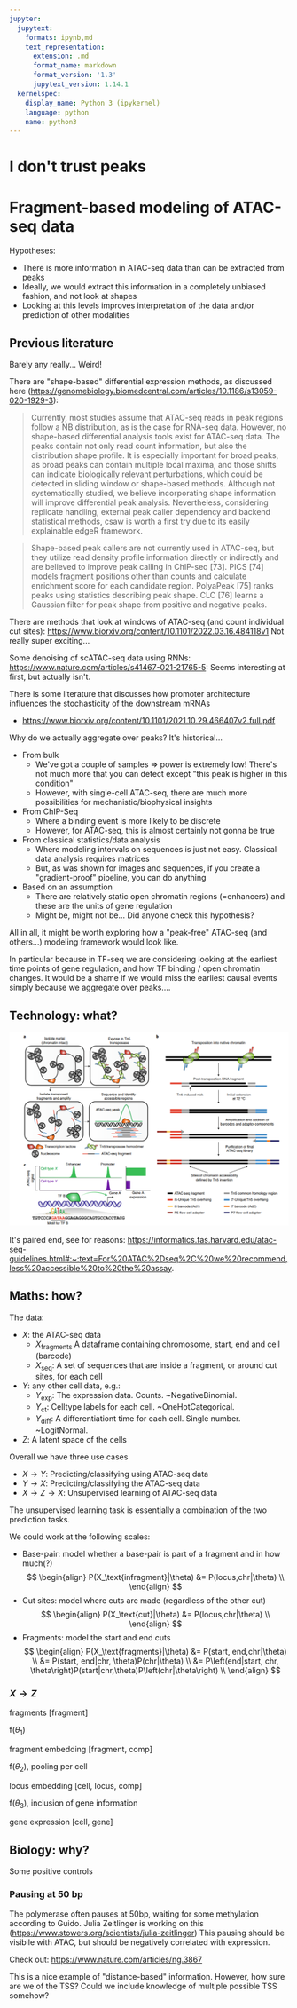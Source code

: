 ```yaml
---
jupyter:
  jupytext:
    formats: ipynb,md
    text_representation:
      extension: .md
      format_name: markdown
      format_version: '1.3'
      jupytext_version: 1.14.1
  kernelspec:
    display_name: Python 3 (ipykernel)
    language: python
    name: python3
---
```


# I don't trust peaks
# Fragment-based modeling of ATAC-seq data


Hypotheses:
- There is more information in ATAC-seq data than can be extracted from peaks
- Ideally, we would extract this information in a completely unbiased fashion, and not look at shapes
- Looking at this levels improves interpretation of the data and/or prediction of other modalities


## Previous literature


Barely any really... Weird!


There are "shape-based" differential expression methods, as discussed here (https://genomebiology.biomedcentral.com/articles/10.1186/s13059-020-1929-3):

> Currently, most studies assume that ATAC-seq reads in peak regions follow a NB distribution, as is the case for RNA-seq data. However, no shape-based differential analysis tools exist for ATAC-seq data. The peaks contain not only read count information, but also the distribution shape profile. It is especially important for broad peaks, as broad peaks can contain multiple local maxima, and those shifts can indicate biologically relevant perturbations, which could be detected in sliding window or shape-based methods. Although not systematically studied, we believe incorporating shape information will improve differential peak analysis. Nevertheless, considering replicate handling, external peak caller dependency and backend statistical methods, csaw is worth a first try due to its easily explainable edgeR framework.

> Shape-based peak callers are not currently used in ATAC-seq, but they utilize read density profile information directly or indirectly and are believed to improve peak calling in ChIP-seq [73]. PICS [74] models fragment positions other than counts and calculate enrichment score for each candidate region. PolyaPeak [75] ranks peaks using statistics describing peak shape. CLC [76] learns a Gaussian filter for peak shape from positive and negative peaks.


There are methods that look at windows of ATAC-seq (and count individual cut sites): https://www.biorxiv.org/content/10.1101/2022.03.16.484118v1 Not really super exciting...


Some denoising of scATAC-seq data using RNNs: https://www.nature.com/articles/s41467-021-21765-5: Seems interesting at first, but actually isn't.


There is some literature that discusses how promoter architecture influences the stochasticity of the downstream mRNAs
- https://www.biorxiv.org/content/10.1101/2021.10.29.466407v2.full.pdf


Why do we actually aggregate over peaks? It's historical...
- From bulk
  - We've got a couple of samples => power is extremely low! There's not much more that you can detect except "this peak is higher in this condition"
  - However, with single-cell ATAC-seq, there are much more possibilities for mechanistic/biophysical insights
- From ChIP-Seq
  - Where a binding event is more likely to be discrete
  - However, for ATAC-seq, this is almost certainly not gonna be true
- From classical statistics/data analysis
  - Where modeling intervals on sequences is just not easy. Classical data analysis requires matrices
  - But, as was shown for images and sequences, if you create a "gradient-proof" pipeline, you can do anything
- Based on an assumption
  - There are relatively static open chromatin regions (=enhancers) and these are the units of gene regulation
  - Might be, might not be... Did anyone check this hypothesis?



All in all, it might be worth exploring how a "peak-free" ATAC-seq (and others...) modeling framework would look like.

In particular because in TF-seq we are considering looking at the earliest time points of gene regulation, and how TF binding / open chromatin changes. It would be a shame if we would miss the earliest causal events simply because we aggregate over peaks....


## Technology: what?
![image.png](atac_seq.png)


It's paired end, see for reasons: https://informatics.fas.harvard.edu/atac-seq-guidelines.html#:~:text=For%20ATAC%2Dseq%2C%20we%20recommend,less%20accessible%20to%20the%20assay.


## Maths: how?


The data:
- $X$: the ATAC-seq data
  - $X_\text{fragments}$ A dataframe containing chromosome, start, end and cell (barcode)
  - $X_\text{seq}$: A set of sequences that are inside a fragment, or around cut sites, for each cell
- $Y$: any other cell data, e.g.:
  - $Y_\text{exp}$: The expression data. Counts. ~NegativeBinomial.
  - $Y_\text{ct}$: Celltype labels for each cell. ~OneHotCategorical.
  - $Y_\text{diff}$: A differentiationt time for each cell. Single number. ~LogitNormal.
- $Z$: A latent space of the cells


Overall we have three use cases
- $X \rightarrow Y$: Predicting/classifying using ATAC-seq data
- $Y \rightarrow X$: Predicting/classifying the ATAC-seq data
- $X \rightarrow Z \rightarrow X$: Unsupervised learning of ATAC-seq data

The unsupervised learning task is essentially a combination of the two prediction tasks.


We could work at the following scales:
- Base-pair: model whether a base-pair is part of a fragment and in how much(?)
$$
\begin{align} 
P(X_\text{infragment}|\theta) &= P(locus,chr|\theta) \\
\end{align}
$$
- Cut sites: model where cuts are made (regardless of the other cut)
$$
\begin{align} 
P(X_\text{cut}|\theta) &= P(locus,chr|\theta) \\
\end{align}
$$
- Fragments: model the start and end cuts
$$
\begin{align} 
P(X_\text{fragments}|\theta) &= P(start, end,chr|\theta) \\
&= P(start, end|chr, \theta)P(chr|\theta) \\
&= P\left(end|start, chr, \theta\right)P(start|chr,\theta)P\left(chr|\theta\right) \\
\end{align}
$$


### $X\rightarrow Z$


fragments [fragment]

f($\theta_1$)

fragment embedding [fragment, comp]

f($\theta_2$), pooling per cell

locus embedding [cell, locus, comp]

f($\theta_3$), inclusion of gene information

gene expression [cell, gene]


## Biology: why?


Some positive controls


### Pausing at 50 bp


The polymerase often pauses at 50bp, waiting for some methylation according to Guido.
Julia Zeitlinger is working on this (https://www.stowers.org/scientists/julia-zeitlinger)
This pausing should be visibile with ATAC, but should be negatively correlated with expression.

Check out: https://www.nature.com/articles/ng.3867

This is a nice example of "distance-based" information.
However, how sure are we of the TSS? Could we include knowledge of multiple possible TSS somehow?

```python

```
